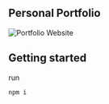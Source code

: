 ## Personal Portfolio

![Portfolio Website](https://i.ibb.co/WgPMpts/image.png)

## Getting started
run
```console
npm i
```

